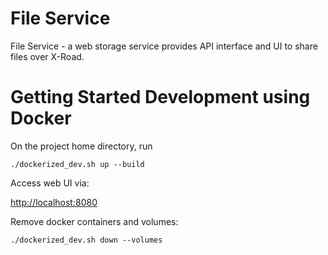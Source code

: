 # File Service

File Service - a web storage service provides API interface and UI to share files over X-Road.

# Getting Started Development using Docker

On the project home directory, run

```
./dockerized_dev.sh up --build
```

Access web UI via:

[http://localhost:8080](http://localhost:8080)

Remove docker containers and volumes:

```
./dockerized_dev.sh down --volumes
```